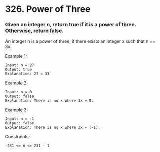 # 326. Power of Three
### Given an integer n, return true if it is a power of three. Otherwise, return false.

An integer n is a power of three, if there exists an integer x such that n == 3x.



Example 1:
```
Input: n = 27
Output: true
Explanation: 27 = 33
```
Example 2:
```
Input: n = 0
Output: false
Explanation: There is no x where 3x = 0.
```
Example 3:
```
Input: n = -1
Output: false
Explanation: There is no x where 3x = (-1).
```

Constraints:
```
-231 <= n <= 231 - 1
```
